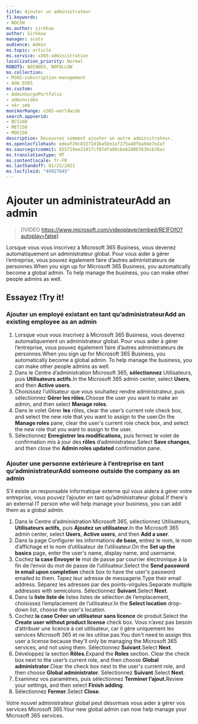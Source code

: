 ```yaml
---
title: Ajouter un administrateur
f1.keywords:
- NOCSH
ms.author: sirkkuw
author: Sirkkuw
manager: scotv
audience: Admin
ms.topic: article
ms.service: o365-administration
localization_priority: Normal
ROBOTS: NOINDEX, NOFOLLOW
ms.collection:
- M365-subscription-management
- Adm_O365
ms.custom:
- AdminSurgePortfolio
- adminvideo
- okr_smb
monikerRange: o365-worldwide
search.appverid:
- BCS160
- MET150
- MOE150
description: Découvrez comment ajouter un autre administrateur.
ms.openlocfilehash: edeaf39c83271d1ba5be1af175a48fba94e7e2af
ms.sourcegitcommit: 855719ee21017cf87dfa98cbe62806763bcb78ac
ms.translationtype: MT
ms.contentlocale: fr-FR
ms.lasthandoff: 01/22/2021
ms.locfileid: "49927645"
---
```

# <a name="add-an-admin"></a><span data-ttu-id="b1a50-103">Ajouter un administrateur</span><span class="sxs-lookup"><span data-stu-id="b1a50-103">Add an admin</span></span>

> [!VIDEO https://www.microsoft.com/videoplayer/embed/RE1FOfO?autoplay=false]

<span data-ttu-id="b1a50-104">Lorsque vous vous inscrivez à Microsoft 365 Business, vous devenez automatiquement un administrateur global. Pour vous aider à gérer l’entreprise, vous pouvez également faire d’autres administrateurs de personnes.</span><span class="sxs-lookup"><span data-stu-id="b1a50-104">When you sign up for Microsoft 365 Business, you automatically become a global admin. To help manage the business, you can make other people admins as well.</span></span> 

## <a name="try-it"></a><span data-ttu-id="b1a50-105">Essayez !</span><span class="sxs-lookup"><span data-stu-id="b1a50-105">Try it!</span></span>

### <a name="add-an-existing-employee-as-an-admin"></a><span data-ttu-id="b1a50-106">Ajouter un employé existant en tant qu’administrateur</span><span class="sxs-lookup"><span data-stu-id="b1a50-106">Add an existing employee as an admin</span></span>

1. <span data-ttu-id="b1a50-107">Lorsque vous vous inscrivez à Microsoft 365 Business, vous devenez automatiquement un administrateur global. Pour vous aider à gérer l’entreprise, vous pouvez également faire d’autres administrateurs de personnes.</span><span class="sxs-lookup"><span data-stu-id="b1a50-107">When you sign up for Microsoft 365 Business, you automatically become a global admin. To help manage the business, you can make other people admins as well.</span></span> 
1. <span data-ttu-id="b1a50-108">Dans le Centre d’administration Microsoft 365, **sélectionnez** Utilisateurs, puis **Utilisateurs actifs.**</span><span class="sxs-lookup"><span data-stu-id="b1a50-108">In the Microsoft 365 admin center, select **Users**, and then **Active users**.</span></span>
1. <span data-ttu-id="b1a50-109">Choisissez l’utilisateur que vous souhaitez rendre administrateur, puis sélectionnez **Gérer les rôles.**</span><span class="sxs-lookup"><span data-stu-id="b1a50-109">Choose the user you want to make an admin, and then select **Manage roles**.</span></span>
1. <span data-ttu-id="b1a50-110">Dans le volet Gérer **les** rôles, clear the user’s current role check box, and select the new role that you want to assign to the user.</span><span class="sxs-lookup"><span data-stu-id="b1a50-110">On the **Manage roles** pane, clear the user's current role check box, and select the new role that you want to assign to the user.</span></span>
1. <span data-ttu-id="b1a50-111">Sélectionnez **Enregistrer les modifications,** puis fermez le volet de confirmation mis à jour des **rôles** d’administrateur.</span><span class="sxs-lookup"><span data-stu-id="b1a50-111">Select **Save changes**, and then close the **Admin roles updated** confirmation pane.</span></span>

### <a name="add-someone-outside-the-company-as-an-admin"></a><span data-ttu-id="b1a50-112">Ajouter une personne extérieure à l’entreprise en tant qu’administrateur</span><span class="sxs-lookup"><span data-stu-id="b1a50-112">Add someone outside the company as an admin</span></span>

<span data-ttu-id="b1a50-113">S’il existe un responsable informatique externe qui vous aidera à gérer votre entreprise, vous pouvez l’ajouter en tant qu’administrateur global.</span><span class="sxs-lookup"><span data-stu-id="b1a50-113">If there's an external IT person who will help manage your business, you can add them as a global admin.</span></span>

1. <span data-ttu-id="b1a50-114">Dans le Centre d’administration Microsoft 365, sélectionnez Utilisateurs, **Utilisateurs actifs,** puis **Ajoutez un utilisateur.**</span><span class="sxs-lookup"><span data-stu-id="b1a50-114">In the Microsoft 365 admin center, select **Users**, **Active users**, and then **Add a user**.</span></span>
1. <span data-ttu-id="b1a50-115">Dans la page Configurer les informations **de base,** entrez le nom, le nom d’affichage et le nom d’utilisateur de l’utilisateur.</span><span class="sxs-lookup"><span data-stu-id="b1a50-115">On the **Set up the basics** page, enter the user's name, display name, and username.</span></span>
1. <span data-ttu-id="b1a50-116">Cochez **la case Envoyer le** mot de passe par courrier électronique à la fin de l’envoi du mot de passe de l’utilisateur.</span><span class="sxs-lookup"><span data-stu-id="b1a50-116">Select the **Send password in email upon completion** check box to have the user's password emailed to them.</span></span> <span data-ttu-id="b1a50-117">Tapez leur adresse de messagerie.</span><span class="sxs-lookup"><span data-stu-id="b1a50-117">Type their email address.</span></span> <span data-ttu-id="b1a50-118">Séparez les adresses par des points-virgules.</span><span class="sxs-lookup"><span data-stu-id="b1a50-118">Separate multiple addresses with semicolons.</span></span> <span data-ttu-id="b1a50-119">Sélectionnez **Suivant**.</span><span class="sxs-lookup"><span data-stu-id="b1a50-119">Select **Next**.</span></span>
1. <span data-ttu-id="b1a50-120">Dans la **liste liste de** listes listes de sélection de l’emplacement, choisissez l’emplacement de l’utilisateur.</span><span class="sxs-lookup"><span data-stu-id="b1a50-120">In the **Select location** drop-down list, choose the user's location.</span></span>
1. <span data-ttu-id="b1a50-121">Cochez **la case Créer un utilisateur sans licence** de produit.</span><span class="sxs-lookup"><span data-stu-id="b1a50-121">Select the **Create user without product license** check box.</span></span> <span data-ttu-id="b1a50-122">Vous n’avez pas besoin d’attribuer une licence à cet utilisateur, car il gère uniquement les services Microsoft 365 et ne les utilise pas.</span><span class="sxs-lookup"><span data-stu-id="b1a50-122">You don't need to assign this user a license because they'll only be managing the Microsoft 365 services, and not using them.</span></span> <span data-ttu-id="b1a50-123">Sélectionnez **Suivant**.</span><span class="sxs-lookup"><span data-stu-id="b1a50-123">Select **Next**.</span></span>
1. <span data-ttu-id="b1a50-124">Développez la section **Rôles.**</span><span class="sxs-lookup"><span data-stu-id="b1a50-124">Expand the **Roles** section.</span></span> <span data-ttu-id="b1a50-125">Clear the check box next to the user’s current role, and then choose **Global administrator**.</span><span class="sxs-lookup"><span data-stu-id="b1a50-125">Clear the check box next to the user's current role, and then choose **Global administrator**.</span></span> <span data-ttu-id="b1a50-126">Sélectionnez **Suivant**.</span><span class="sxs-lookup"><span data-stu-id="b1a50-126">Select **Next**.</span></span>
1. <span data-ttu-id="b1a50-127">Examinez vos paramètres, puis sélectionnez **Terminer l’ajout.**</span><span class="sxs-lookup"><span data-stu-id="b1a50-127">Review your settings, and then select **Finish adding**.</span></span>
1. <span data-ttu-id="b1a50-128">Sélectionnez **Fermer**.</span><span class="sxs-lookup"><span data-stu-id="b1a50-128">Select **Close**.</span></span>

<span data-ttu-id="b1a50-129">Votre nouvel administrateur global peut désormais vous aider à gérer vos services Microsoft 365.</span><span class="sxs-lookup"><span data-stu-id="b1a50-129">Your new global admin can now help manage your Microsoft 365 services.</span></span>